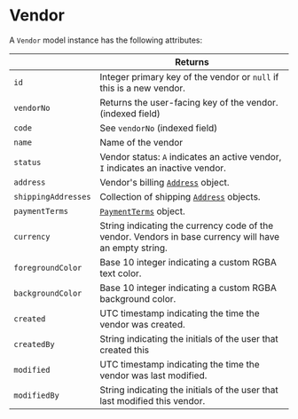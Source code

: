 # Vendor

A `Vendor` model instance has the following attributes:

|   | Returns |
| --- | --- |
| `id` | Integer primary key of the vendor or `null` if this is a new vendor. |
| `vendorNo` | Returns the user-facing key of the vendor. (indexed field) |
| `code` | See `vendorNo` (indexed field) |
| `name` | Name of the vendor |
| `status` | Vendor status: `A` indicates an active vendor, `I` indicates an inactive vendor. |
| `address` | Vendor's billing [`Address`](address.md) object. |
| `shippingAddresses` | Collection of shipping [`Address`](address.md) objects. |
| `paymentTerms` | [`PaymentTerms`](payment_terms.md) object. |
| `currency` | String indicating the currency code of the vendor. Vendors in base currency will have an empty string. |
| `foregroundColor` | Base 10 integer indicating a custom RGBA text color. |
| `backgroundColor` | Base 10 integer indicating a custom RGBA background color. |
| `created` | UTC timestamp indicating the time the vendor was created. |
| `createdBy` | String indicating the initials of the user that created this
| `modified` | UTC timestamp indicating the time the vendor was last modified. |
| `modifiedBy` | String indicating the initials of the user that last modified this vendor. |
